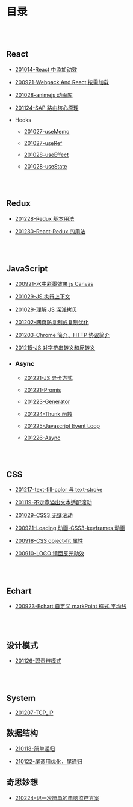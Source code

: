 # 目录

<br/><br/>

## React

- [201014-React 中添加动效](https://hz-cool.github.io/Notes/React/201014-React中添加动效)

- [200921-Webpack And React 按需加载](https://hz-cool.github.io/Notes/React/200921-Webpack%20And%20React%20%E6%8C%89%E9%9C%80%E5%8A%A0%E8%BD%BD)

- [201028-animejs 动画库](https://hz-cool.github.io/Notes/React/201028-animejs动画库)

- [201124-SAP 路由核心原理](https://hz-cool.github.io/Notes/React/201124-SAP路由核心原理)

- Hooks

  - [201027-useMemo](https://hz-cool.github.io/Notes/React/Hooks/201027-useMemo)

  - [201027-useRef](https://hz-cool.github.io/Notes/React/Hooks/201027-useMemo)

  - [201028-useEffect](https://hz-cool.github.io/Notes/React/Hooks/201028-useEffect)

  - [201028-useState](https://hz-cool.github.io/Notes/React/Hooks/201028-useState)

<br/><br/>

## Redux

- [201228-Redux 基本用法](https://hz-cool.github.io/Notes/Redux/201228-Redux基本用法)

- [201230-React-Redux 的用法](https://hz-cool.github.io/Notes/Redux/201230-React-Redux的用法)

<br/><br/>

## JavaScript

- [200921-水中彩墨效果 js Canvas](https://hz-cool.github.io/Notes/JavaScript/200921-%E6%B0%B4%E4%B8%AD%E5%BD%A9%E5%A2%A8%E6%95%88%E6%9E%9C%20js%20Canvas)

- [201029-JS 执行上下文](https://hz-cool.github.io/Notes/JavaScript/201029-JS执行上下文)

- [201029-理解 JS 深浅拷贝](https://hz-cool.github.io/Notes/JavaScript/201029-理解JS深浅拷贝)

- [201202-网页防复制或复制优化](https://hz-cool.github.io/Notes/JavaScript/201202-网页防复制或复制优化)

- [201203-Chrome 简介、HTTP 协议简介](https://hz-cool.github.io/Notes/JavaScript/201203-Chrome简介、HTTP协议简介)

- [201215-JS 对字符串转义和反转义](https://hz-cool.github.io/Notes/JavaScript/201215-JS对字符串转义和反转义)

- ### Async

  - [201221-JS 异步方式](https://hz-cool.github.io/Notes/JavaScript/Async/201221-JS异步方式)

  - [201221-Promis](https://hz-cool.github.io/Notes/JavaScript/Async/201221-Promis)

  - [201223-Generator](https://hz-cool.github.io/Notes/JavaScript/Async/201223-Generator)

  - [201224-Thunk 函数](https://hz-cool.github.io/Notes/JavaScript/Async/201224-Thunk函数)

  - [201225-Javascript Event Loop](https://hz-cool.github.io/Notes/JavaScript/Async/201225-Javascript%20Event%20Loop)

  - [201226-Async](https://hz-cool.github.io/Notes/JavaScript/Async/201226-Async)

<br/><br/>

## CSS

- [201217-text-fill-color 与 text-stroke](https://hz-cool.github.io/Notes/CSS/201217-text-fill-color与text-stroke)

- [201119-不定宽溢出文本适配滚动](https://hz-cool.github.io/Notes/CSS/201119-不定宽溢出文本适配滚动)

- [201029-CSS3 无缝滚动](https://hz-cool.github.io/Notes/CSS/201029-CSS3无缝滚动)

- [200921-Loading 动画-CSS3-keyframes 动画](https://hz-cool.github.io/Notes/CSS/200921-Loading动画-CSS3-keyframes动画)

- [200918-CSS object-fit 属性](https://hz-cool.github.io/Notes/CSS/200918-CSS%20object-fit%20%E5%B1%9E%E6%80%A7)

- [200910-LOGO 镜面反光动效](https://hz-cool.github.io/Notes/CSS/200910-LOGO镜面反光动效-CSS3)

<br/><br/>

## Echart

- [200923-Echart 自定义 markPoint 样式 平均线](https://hz-cool.github.io/Notes/Echart/200923-%E8%87%AA%E5%AE%9A%E4%B9%89markPoint%E6%A0%B7%E5%BC%8F%20%E5%B9%B3%E5%9D%87%E7%BA%BF)

<br/><br/>

## 设计模式

- [201126-职责链模式](https://hz-cool.github.io/Notes/设计模式/201126-职责链模式)

<br/><br/>

## System

- [201207-TCP_IP](https://hz-cool.github.io/Notes/System/201207-TCP_IP)


## 数据结构

- [210118-简单递归](https://hz-cool.github.io/Notes/%E6%95%B0%E6%8D%AE%E7%BB%93%E6%9E%84/210118-%E7%AE%80%E5%8D%95%E9%80%92%E5%BD%92)

- [210122-尾调用优化，尾递归](https://hz-cool.github.io/Notes/%E6%95%B0%E6%8D%AE%E7%BB%93%E6%9E%84/210122-%E5%B0%BE%E8%B0%83%E7%94%A8%E4%BC%98%E5%8C%96%EF%BC%8C%E5%B0%BE%E9%80%92%E5%BD%92)

## 奇思妙想

- [210224-记一次简单的电脑监控方案](https://hz-cool.github.io/Notes/%E5%A5%87%E6%80%9D%E5%A6%99%E6%83%B3/210224-%E8%AE%B0%E4%B8%80%E6%AC%A1%E7%AE%80%E5%8D%95%E7%9A%84%E7%94%B5%E8%84%91%E7%9B%91%E6%8E%A7%E6%96%B9%E6%A1%88)